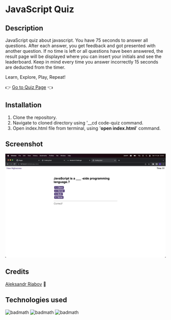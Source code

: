 # JavaScript Quiz

## Description 

JavaScript quiz about javascript. You have 75 seconds to answer all questions. After each answer, you get feedback and got presented with another question. If no time is left or all 
questions have been answered, the result page will be displayed where you can insert your initials and see the leaderboard. Keep in mind every time you answer incorrectly 15 seconds are deducted from the timer.

Learn, Explore, Play, Repeat!

:point_right: [Go to Quiz Page](https://aleksandrriabov.github.io/code-quiz/) :point_left:

## Installation
  1. Clone the repository.
  2. Navigate to cloned directory using '__cd code-quiz command.
  3. Open index.html file from terminal, using '__open index.html__' command.


## Screenshot
![alt text](assets/images/screenshot.png)

## Credits

[Aleksandr Riabov](https://github.com/AleksandrRiabov) :clap:


## Technologies used

![badmath](https://img.shields.io/badge/-CSS-blue)
![badmath](https://img.shields.io/badge/-HTML-blue)
![badmath](https://img.shields.io/badge/-JavaScript-red)
